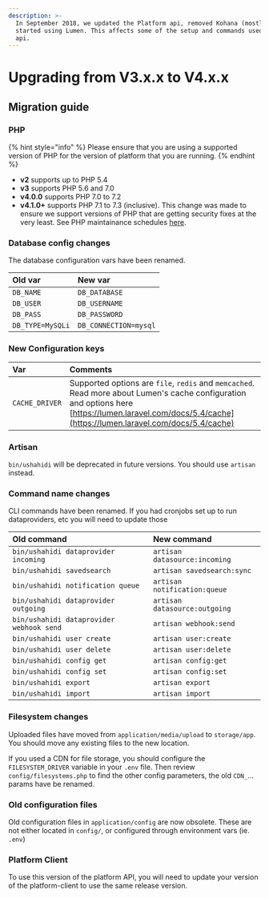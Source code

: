 ```yaml
---
description: >-
  In September 2018, we updated the Platform api, removed Kohana (mostly) and
  started using Lumen. This affects some of the setup and commands used in the
  api.
---
```


# Upgrading from V3.x.x to V4.x.x

## Migration guide

### PHP

{% hint style="info" %}
Please ensure that you are using a supported version of PHP for the version of platform that you are running.
{% endhint %}

* **v2** supports up to PHP 5.4
* **v3** supports PHP 5.6 and 7.0
* **v4.0.0** supports PHP 7.0 to 7.2
* **v4.1.0+** supports PHP 7.1 to 7.3 \(inclusive\). This change was made to ensure we support versions of PHP that are getting security fixes at the very least. See PHP maintainance schedules [here](https://www.php.net/supported-versions.php).

### Database config changes

The database configuration vars have been renamed.

| Old var | New var |
| :--- | :--- |
| `DB_NAME` | `DB_DATABASE` |
| `DB_USER` | `DB_USERNAME` |
| `DB_PASS` | `DB_PASSWORD` |
| `DB_TYPE=MySQLi` | `DB_CONNECTION=mysql` |

### New Configuration keys

| Var | Comments |
| :--- | :--- |
| `CACHE_DRIVER` | Supported options are `file`, `redis` and `memcached`. Read more about Lumen's cache configuration and options here [https://lumen.laravel.com/docs/5.4/cache](https://lumen.laravel.com/docs/5.4/cache) |

### Artisan

`bin/ushahidi` will be deprecated in future versions. You should use `artisan` instead.

### Command name changes

CLI commands have been renamed. If you had cronjobs set up to run dataproviders, etc you will need to update those

| Old command | New command |
| :--- | :--- |
| `bin/ushahidi dataprovider incoming` | `artisan datasource:incoming` |
| `bin/ushahidi savedsearch` | `artisan savedsearch:sync` |
| `bin/ushahidi notification queue` | `artisan notification:queue` |
| `bin/ushahidi dataprovider outgoing` | `artisan datasource:outgoing` |
| `bin/ushahidi dataprovider webhook send` | `artisan webhook:send` |
| `bin/ushahidi user create` | `artisan user:create` |
| `bin/ushahidi user delete` | `artisan user:delete` |
| `bin/ushahidi config get` | `artisan config:get` |
| `bin/ushahidi config set` | `artisan config:set` |
| `bin/ushahidi export` | `artisan export` |
| `bin/ushahidi import` | `artisan import` |

### Filesystem changes

Uploaded files have moved from `application/media/upload` to `storage/app`. You should move any existing files to the new location.

If you used a CDN for file storage, you should configure the `FILESYSTEM_DRIVER` variable in your `.env` file. Then review `config/filesystems.php` to find the other config parameters, the old `CDN_`... params have be renamed.

### Old configuration files

Old configuration files in `application/config` are now obsolete. These are not either located in `config/`, or configured through environment vars \(ie. `.env`\)

### Platform Client

To use this version of the platform API, you will need to update your version of the platform-client to use the same release version.


